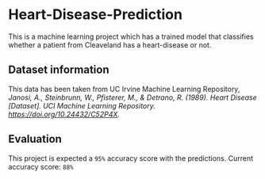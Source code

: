 # Heart-Disease-Prediction
This is a machine learning project which has a trained model that classifies whether a patient from Cleaveland has a heart-disease or not.

## Dataset information

This data has been taken from UC Irvine Machine Learning Repository, <i> Janosi, A., Steinbrunn, W., Pfisterer, M., & Detrano, R. (1989). Heart Disease [Dataset]. UCI Machine Learning Repository. https://doi.org/10.24432/C52P4X. </i>

## Evaluation 

This project is expected a `95%` accuracy score with the predictions. Current accuracy score: `88%`


